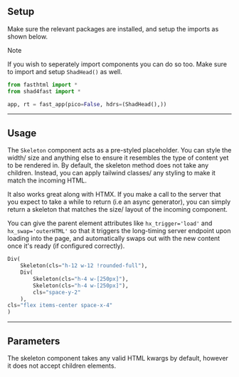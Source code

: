 ## Setup

Make sure the relevant packages are installed, and setup the imports as shown below.

> [!NOTE]
> If you wish to seperately import components you can do so too. Make sure to import and setup `ShadHead()` as well.

```python
from fasthtml import *
from shad4fast import *

app, rt = fast_app(pico=False, hdrs=(ShadHead(),))
```

---

## Usage

The `Skeleton` component acts as a pre-styled placeholder. You can style the width/ size and anything else to ensure it resembles the type of content yet to be rendered in. By default, the skeleton method does not take any children. Instead, you can apply tailwind classes/ any styling to make it match the incoming HTML.

It also works great along with HTMX. If you make a call to the server that you expect to take a while to return (i.e an async generator), you can simply return a skeleton that matches the size/ layout of the incoming component.

You can give the parent element attributes like `hx_trigger='load'` and `hx_swap='outerHTML'` so that it triggers the long-timing server endpoint upon loading into the page, and automatically swaps out with the new content once it's ready (if configured correctly).

```py
Div(
    Skeleton(cls="h-12 w-12 !rounded-full"),
    Div(
        Skeleton(cls="h-4 w-[250px]"),
        Skeleton(cls="h-4 w-[250px]"),
        cls="space-y-2"
    ),
cls="flex items-center space-x-4"
)
```

---

## Parameters

The skeleton component takes any valid HTML kwargs by default, however it does not accept children elements.
